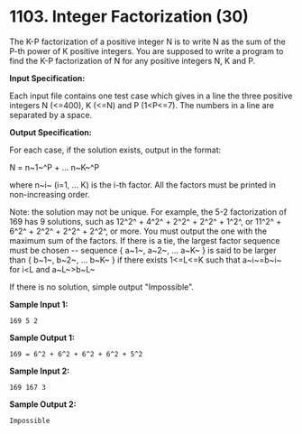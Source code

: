 # 1103. Integer Factorization (30)

The K-P factorization of a positive integer N is to write N as the sum of the P-th power of K positive integers. You are supposed to write a program to find the K-P factorization of N for any positive integers N, K and P.

**Input Specification:**

Each input file contains one test case which gives in a line the three positive integers N (<=400), K (<=N) and P (1<P<=7). The numbers in a line are separated by a space.

**Output Specification:**

For each case, if the solution exists, output in the format:

N = n~1~\^P + ... n~K~\^P

where n~i~ (i=1, ... K) is the i-th factor. All the factors must be printed in non-increasing order.

Note: the solution may not be unique. For example, the 5-2 factorization of 169 has 9 solutions, such as 12^2^ + 4^2^ + 2^2^ + 2^2^ + 1^2^, or 11^2^ + 6^2^ + 2^2^ + 2^2^ + 2^2^, or more. You must output the one with the maximum sum of the factors. If there is a tie, the largest factor sequence must be chosen -- sequence { a~1~, a~2~, ... a~K~ } is said to be larger than { b~1~, b~2~, ... b~K~ } if there exists 1<=L<=K such that a~i~=b~i~ for i<L and a~L~>b~L~

If there is no solution, simple output "Impossible".

**Sample Input 1:**

```
169 5 2
```

**Sample Output 1:**

```
169 = 6^2 + 6^2 + 6^2 + 6^2 + 5^2
```

**Sample Input 2:**

```
169 167 3
```

**Sample Output 2:**

```
Impossible
```